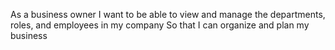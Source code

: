 As a business owner
I want to be able to view and manage the departments, roles, and employees in my company
So that I can organize and plan my business
